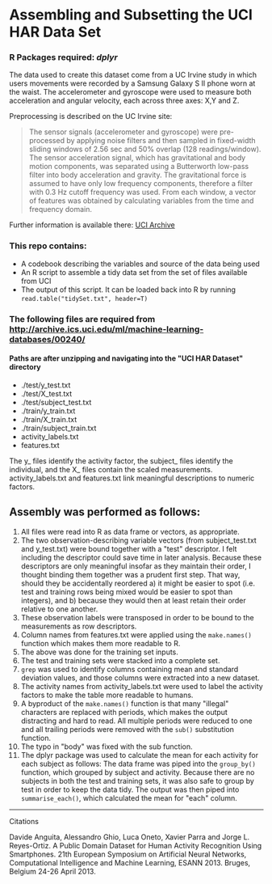# Assembling and Subsetting the UCI HAR Data Set
### R Packages required: _dplyr_

The data used to create this dataset come from a UC Irvine study in which users movements were recorded by a Samsung Galaxy S II phone worn at the waist. The accelerometer and gyroscope were used to measure both acceleration and angular velocity, each across three axes: X,Y and Z. 

Preprocessing is described on the UC Irvine site:
>The sensor signals (accelerometer and gyroscope) were pre-processed by applying noise filters and then sampled in fixed-width sliding windows of 2.56 sec and 50% overlap (128 readings/window). The sensor acceleration signal, which has gravitational and body motion components, was separated using a Butterworth low-pass filter into body acceleration and gravity. The gravitational force is assumed to have only low frequency components, therefore a filter with 0.3 Hz cutoff frequency was used. From each window, a vector of features was obtained by calculating variables from the time and frequency domain.

Further information is available there: [UCI Archive](https://archive.ics.uci.edu/ml/datasets/Human+Activity+Recognition+Using+Smartphones)

### This repo contains:
* A codebook describing the variables and source of the data being used
* An R script to assemble a tidy data set from the set of files available from UCI
* The output of this script. 
It can be loaded back into R by running `read.table("tidySet.txt", header=T)`

### The following files are required from http://archive.ics.uci.edu/ml/machine-learning-databases/00240/
#### Paths are after unzipping and navigating into the "UCI HAR Dataset" directory
* ./test/y_test.txt
* ./test/X_test.txt
* ./test/subject_test.txt
* ./train/y_train.txt
* ./train/X_train.txt
* ./train/subject_train.txt
* activity_labels.txt
* features.txt

The y\_ files identify the activity factor, the subject\_ files identify the individual, and the X\_ files contain the scaled measurements. activity_labels.txt and features.txt link meaningful descriptions to numeric factors.

## Assembly was performed as follows:
1. All files were read into R as data frame or vectors, as appropriate.
2. The two observation-describing variable vectors (from subject_test.txt and y_test.txt) were bound together with a "test" descriptor. I felt including the descriptor could save time in later analysis. Because these descriptors are only meaningful insofar as they maintain their order, I thought binding them together was a prudent first step. That way, should they be accidentally reordered a) it might be easier to spot (i.e. test and training rows being mixed would be easier to spot than integers), and b) because they would then at least retain their order relative to one another.
3. These observation labels were transposed in order to be bound to the measurements as row descriptors.
4. Column names from features.txt were applied using the `make.names()` function which makes them more readable to R.
5. The above was done for the training set inputs.
6. The test and training sets were stacked into a complete set.
7. `grep` was used to identify columns containing mean and standard deviation values, and those columns were extracted into a new dataset.
8. The activity names from activity\_labels.txt were used to label the activity factors to make the table more readable to humans.
9. A byproduct of the `make.names()` function is that many "illegal" characters are replaced with periods, which makes the output distracting and hard to read. All multiple periods were reduced to one and all trailing periods were removed with the `sub()` substitution function.
10. The typo in "body" was fixed with the sub function.
11. The dplyr package was used to calculate the mean for each activity for each subject as follows: The data frame was piped into the `group_by()` function, which grouped by subject and activity. Because there are no subjects in both the test and training sets, it was also safe to group by test in order to keep the data tidy. The output was then piped into `summarise_each()`, which calculated the mean for "each" column.
 
 ---
 Citations
 
Davide Anguita, Alessandro Ghio, Luca Oneto, Xavier Parra and Jorge L. Reyes-Ortiz. A Public Domain Dataset for Human Activity Recognition Using Smartphones. 21th European Symposium on Artificial Neural Networks, Computational Intelligence and Machine Learning, ESANN 2013. Bruges, Belgium 24-26 April 2013.
